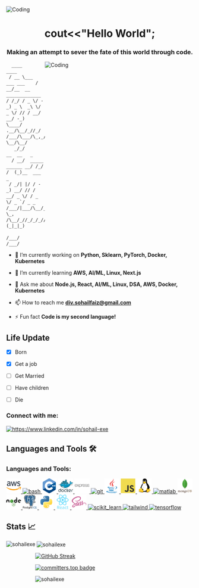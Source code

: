 <img align="center" alt="Coding" width="1000" src="https://developers.giphy.com/branch/master/static/api-512d36c09662682717108a38bbb5c57d.gif">
<h1 align="center">cout<<"Hello World";</h1>
<h3 align="center">Making an attempt to sever the fate of this world through code.</h3>
<img align="right" alt="Coding" width="400" src="https://gifimage.net/wp-content/uploads/2017/10/code-gif-7.gif">


```
  ____                  ____                      
 / __ \___  ___ ___    / __/__  __ _____________  
/ /_/ / _ \/ -_) _ \  _\ \/ _ \/ // / __/ __/ -_) 
\____/ .__/\__/_//_/ /___/\___/\_,_/_/  \__/\__/  
   _/_/                  __  __   _               
  / __/  _____ ______ __/ /_/ /  (_)__  ___ _     
 / _/| |/ / -_) __/ // / __/ _ \/ / _ \/ _ `/ _ _ 
/___/|___/\__/_/  \_, /\__/_//_/_/_//_/\_, (_|_|_)
                 /___/                /___/       
```




- 🔭 I’m currently working on **Python, Sklearn, PyTorch, Docker, Kubernetes**

- 🌱 I’m currently learning **AWS, AI/ML, Linux, Next.js**

- 💬 Ask me about **Node.js, React, AI/ML, Linux, DSA, AWS, Docker, Kubernetes**

- 📫 How to reach me **div.sohailfaiz@gmail.com**

- ⚡ Fun fact **Code is my second language!**


## Life Update
- [x] Born
- [x] Get a job
- [ ] Get Married
- [ ] Have children
- [ ] Die


<h3 align="left">Connect with me:</h3>
<p align="left">
<a href="https://linkedin.com/in/https://www.linkedin.com/in/sohail-exe" target="blank"><img align="center" src="https://raw.githubusercontent.com/rahuldkjain/github-profile-readme-generator/master/src/images/icons/Social/linked-in-alt.svg" alt="https://www.linkedin.com/in/sohail-exe" height="30" width="40" /></a>
</p>


## Languages and Tools 🛠️
<h3 align="left">Languages and Tools:</h3>
<p align="left"> <a href="https://aws.amazon.com" target="_blank" rel="noreferrer"> <img src="https://raw.githubusercontent.com/devicons/devicon/master/icons/amazonwebservices/amazonwebservices-original-wordmark.svg" alt="aws" width="40" height="40"/> </a> <a href="https://www.gnu.org/software/bash/" target="_blank" rel="noreferrer"> <img src="https://www.vectorlogo.zone/logos/gnu_bash/gnu_bash-icon.svg" alt="bash" width="40" height="40"/> </a> <a href="https://www.w3schools.com/cpp/" target="_blank" rel="noreferrer"> <img src="https://raw.githubusercontent.com/devicons/devicon/master/icons/cplusplus/cplusplus-original.svg" alt="cplusplus" width="40" height="40"/> </a> <a href="https://www.docker.com/" target="_blank" rel="noreferrer"> <img src="https://raw.githubusercontent.com/devicons/devicon/master/icons/docker/docker-original-wordmark.svg" alt="docker" width="40" height="40"/> </a> <a href="https://expressjs.com" target="_blank" rel="noreferrer"> <img src="https://raw.githubusercontent.com/devicons/devicon/master/icons/express/express-original-wordmark.svg" alt="express" width="40" height="40"/> </a> <a href="https://git-scm.com/" target="_blank" rel="noreferrer"> <img src="https://www.vectorlogo.zone/logos/git-scm/git-scm-icon.svg" alt="git" width="40" height="40"/> </a> <a href="https://www.java.com" target="_blank" rel="noreferrer"> <img src="https://raw.githubusercontent.com/devicons/devicon/master/icons/java/java-original.svg" alt="java" width="40" height="40"/> </a> <a href="https://developer.mozilla.org/en-US/docs/Web/JavaScript" target="_blank" rel="noreferrer"> <img src="https://raw.githubusercontent.com/devicons/devicon/master/icons/javascript/javascript-original.svg" alt="javascript" width="40" height="40"/> </a> <a href="https://www.linux.org/" target="_blank" rel="noreferrer"> <img src="https://raw.githubusercontent.com/devicons/devicon/master/icons/linux/linux-original.svg" alt="linux" width="40" height="40"/> </a> <a href="https://www.mathworks.com/" target="_blank" rel="noreferrer"> <img src="https://upload.wikimedia.org/wikipedia/commons/2/21/Matlab_Logo.png" alt="matlab" width="40" height="40"/> </a> <a href="https://www.mongodb.com/" target="_blank" rel="noreferrer"> <img src="https://raw.githubusercontent.com/devicons/devicon/master/icons/mongodb/mongodb-original-wordmark.svg" alt="mongodb" width="40" height="40"/> </a> <a href="https://nodejs.org" target="_blank" rel="noreferrer"> <img src="https://raw.githubusercontent.com/devicons/devicon/master/icons/nodejs/nodejs-original-wordmark.svg" alt="nodejs" width="40" height="40"/> </a> <a href="https://www.postgresql.org" target="_blank" rel="noreferrer"> <img src="https://raw.githubusercontent.com/devicons/devicon/master/icons/postgresql/postgresql-original-wordmark.svg" alt="postgresql" width="40" height="40"/> </a> <a href="https://www.python.org" target="_blank" rel="noreferrer"> <img src="https://raw.githubusercontent.com/devicons/devicon/master/icons/python/python-original.svg" alt="python" width="40" height="40"/> </a> <a href="https://reactjs.org/" target="_blank" rel="noreferrer"> <img src="https://raw.githubusercontent.com/devicons/devicon/master/icons/react/react-original-wordmark.svg" alt="react" width="40" height="40"/> </a> <a href="https://sass-lang.com" target="_blank" rel="noreferrer"> <img src="https://raw.githubusercontent.com/devicons/devicon/master/icons/sass/sass-original.svg" alt="sass" width="40" height="40"/> </a> <a href="https://scikit-learn.org/" target="_blank" rel="noreferrer"> <img src="https://upload.wikimedia.org/wikipedia/commons/0/05/Scikit_learn_logo_small.svg" alt="scikit_learn" width="40" height="40"/> </a> <a href="https://tailwindcss.com/" target="_blank" rel="noreferrer"> <img src="https://www.vectorlogo.zone/logos/tailwindcss/tailwindcss-icon.svg" alt="tailwind" width="40" height="40"/> </a> <a href="https://www.tensorflow.org" target="_blank" rel="noreferrer"> <img src="https://www.vectorlogo.zone/logos/tensorflow/tensorflow-icon.svg" alt="tensorflow" width="40" height="40"/> </a> </p>


## Stats 📈
<p><img height=180em align="left" src="https://github-readme-stats.vercel.app/api/top-langs?username=sohailexe&langs_count=10&hide=cmake,html&theme=github_dark&show_icons=true&locale=en&layout=compact" alt="sohailexe" /></p>

<p>&nbsp;<img height=180em align="center" src="https://github-readme-stats.vercel.app/api?username=sohailexe&theme=github_dark&count_private=true&show_icons=true&locale=en" alt="sohailexe" /></p> 

[![GitHub Streak](https://streak-stats.demolab.com/?user=sohailexe&&theme=github-dark-blue)](https://git.io/streak-stats)

[![committers.top badge](https://user-badge.committers.top/pakistan/sohailexe.svg)](https://user-badge.committers.top/pakistan/sohailexe)

<p align="left"> <img src="https://komarev.com/ghpvc/?username=sohailexe&label=Profile%20views&color=0e75b6&style=flat" alt="sohailexe" /> </p>


